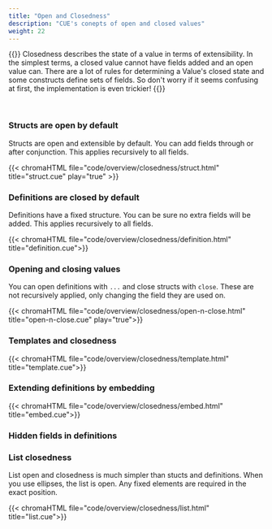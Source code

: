 ```yaml
---
title: "Open and Closedness"
description: "CUE's conepts of open and closed values"
weight: 22
---
```


{{<lead>}}
Closedness describes the state of a value in terms of extensibility.
In the simplest terms, a closed value cannot have fields added and an open value can.
There are a lot of rules for determining a Value's closed state
and some constructs define sets of fields.
So don't worry if it seems confusing at first, the implementation is even trickier!
{{</lead>}}

<br>


### Structs are open by default

Structs are open and extensible by default.
You can add fields through or after conjunction.
This applies recursively to all fields.

{{< chromaHTML file="code/overview/closedness/struct.html" title="struct.cue" play="true" >}}

### Definitions are closed by default

Definitions have a fixed structure.
You can be sure no extra fields will be added.
This applies recursively to all fields.


{{< chromaHTML file="code/overview/closedness/definition.html" title="definition.cue">}}

### Opening and closing values

You can open definitions with `...` and close structs with `close`.
These are not recursively applied, only changing the field they are used on.

{{< chromaHTML file="code/overview/closedness/open-n-close.html" title="open-n-close.cue" play="true">}}

### Templates and closedness

{{< chromaHTML file="code/overview/closedness/template.html" title="template.cue">}}

### Extending definitions by embedding

{{< chromaHTML file="code/overview/closedness/embed.html" title="embed.cue">}}

### Hidden fields in definitions

### List closedness

List open and closedness is much simpler than stucts and definitions.
When you use ellipses, the list is open.
Any fixed elements are required in the exact position.

{{< chromaHTML file="code/overview/closedness/list.html" title="list.cue">}}


